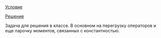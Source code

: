 [Условие](statement.md)

[Решение](solution.cpp)

Задача для решения в классе. В основном на перегрузку операторов и еще парочку моментов, связанных с константностью.
